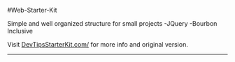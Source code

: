 #Web-Starter-Kit

Simple and well organized structure for small projects
-JQuery
-Bourbon Inclusive

Visit [DevTipsStarterKit.com/](http://devtipsstarterkit.com) for more info and original version.


***
